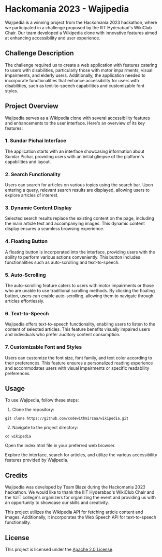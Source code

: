 # Hackomania 2023 - Wajipedia

Wajipedia is a winning project from the Hackomania 2023 hackathon, where we participated in a challenge proposed by the IIIT Hyderabad's WikiClub Chair. Our team developed a Wikipedia clone with innovative features aimed at enhancing accessibility and user experience.

## Challenge Description

The challenge required us to create a web application with features catering to users with disabilities, particularly those with motor impairments, visual impairments, and elderly users. Additionally, the application needed to incorporate functionalities that enhance accessibility for users with disabilities, such as text-to-speech capabilities and customizable font styles.

## Project Overview

Wajipedia serves as a Wikipedia clone with several accessibility features and enhancements to the user interface. Here's an overview of its key features:

### 1. Sundar Pichai Interface

The application starts with an interface showcasing information about Sundar Pichai, providing users with an initial glimpse of the platform's capabilities and layout.

### 2. Search Functionality

Users can search for articles on various topics using the search bar. Upon entering a query, relevant search results are displayed, allowing users to explore articles of interest.

### 3. Dynamic Content Display

Selected search results replace the existing content on the page, including the main article text and accompanying images. This dynamic content display ensures a seamless browsing experience.

### 4. Floating Button

A floating button is incorporated into the interface, providing users with the ability to perform various actions conveniently. This button includes functionalities such as auto-scrolling and text-to-speech.

### 5. Auto-Scrolling

The auto-scrolling feature caters to users with motor impairments or those who are unable to use traditional scrolling methods. By clicking the floating button, users can enable auto-scrolling, allowing them to navigate through articles effortlessly.

### 6. Text-to-Speech

Wajipedia offers text-to-speech functionality, enabling users to listen to the content of selected articles. This feature benefits visually impaired users and individuals who prefer auditory content consumption.

### 7. Customizable Font and Styles

Users can customize the font size, font family, and text color according to their preferences. This feature ensures a personalized reading experience and accommodates users with visual impairments or specific readability preferences.

## Usage

To use Wajipedia, follow these steps:

1. Clone the repository:

```
git clone https://github.com/codewithmirzaa/wikipedia.git
```
2. Navigate to the project directory:

```
cd wikipedia
```
Open the index.html file in your preferred web browser.

Explore the interface, search for articles, and utilize the various accessibility features provided by Wajipedia.


## Credits

Wajipedia was developed by Team Blaze during the Hackomania 2023 hackathon. We would like to thank the IIIT Hyderabad's WikiClub Chair and the VJIT college's organizers for organizing the event and providing us with an opportunity to showcase our skills and creativity.

This project utilizes the Wikipedia API for fetching article content and images. Additionally, it incorporates the Web Speech API for text-to-speech functionality.

## License

This project is licensed under the [Apache 2.0 License](LICENSE).

